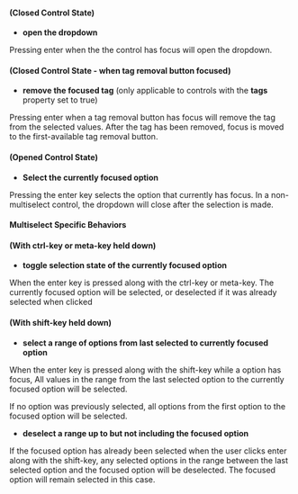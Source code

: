#### (Closed Control State)
- **open the dropdown**

Pressing enter when the the control has focus will open the dropdown.

#### (Closed Control State - when tag removal button focused)
- **remove the focused tag** (only applicable to controls with the **tags** property set to true) 

Pressing enter when a tag removal button has focus will remove the tag from the selected values.  After the tag has been removed, focus is moved to the first-available tag removal button.

#### (Opened Control State)
- **Select the currently focused option**

Pressing the enter key selects the option that currently has focus.  In a non-multiselect control, the dropdown will close after the selection is made.

#### Multiselect Specific Behaviors

#### (With ctrl-key or meta-key held down)
- **toggle selection state of the currently focused option**

When the enter key is pressed along with the ctrl-key or meta-key. The currently focused option will be selected, or deselected if it was already selected when clicked


#### (With shift-key held down)
- **select a range of options from last selected to currently focused option**

When the enter key is pressed along with the shift-key while a option has focus, All values in the range from the last selected option to the currently focused option will be selected.  

If no option was previously selected, all options from the first option to the focused option will be selected.

- **deselect a range up to but not including the focused option**

If the focused option has already been selected when the user clicks enter along with the shift-key, any selected options in the range between the last selected option and the focused option will be deselected.  The focused option will remain selected in this case.



